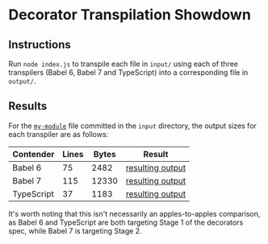# Decorator Transpilation Showdown

## Instructions

Run `node index.js` to transpile each file in `input/` using each of three transpilers (Babel 6, Babel 7 and TypeScript) into a corresponding file in `output/`.

## Results

For the [`my-module`](input/my-module.js) file committed in the `input` directory, the output sizes for each transpiler are as follows:

| Contender | Lines | Bytes | Result |
| -- | -- | -- | -- |
| Babel 6 | 75 | 2482 | [resulting output](output/my-module.babel6.js)
| Babel 7 | 115 | 12330 | [resulting output](output/my-module.babel7.js)
| TypeScript | 37 | 1183 | [resulting output](output/my-module.typescript.js)

It's worth noting that this isn't necessarily an apples-to-apples comparison, as Babel 6 and TypeScript are both targeting Stage 1 of the decorators spec, while Babel 7 is targeting Stage 2.
